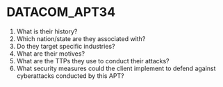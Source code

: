 # DATACOM_APT34

1. What is their history?
2. Which nation/state are they associated with?
3. Do they target specific industries?
4. What are their motives?
5. What are the TTPs they use to conduct their attacks?
6. What security measures could the client implement to defend against cyberattacks conducted by this APT?

